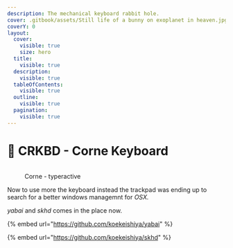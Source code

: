 ```yaml
---
description: The mechanical keyboard rabbit hole.
cover: .gitbook/assets/Still life of a bunny on exoplanet in heaven.jpg
coverY: 0
layout:
  cover:
    visible: true
    size: hero
  title:
    visible: true
  description:
    visible: true
  tableOfContents:
    visible: true
  outline:
    visible: true
  pagination:
    visible: true
---
```


# 🥕 CRKBD - Corne Keyboard

<figure><img src=".gitbook/assets/myCorne.png" alt=""><figcaption><p>Corne - typeractive</p></figcaption></figure>

Now to use more the keyboard instead the trackpad was ending up to search for a better windows managemnt for _OSX._&#x20;

_yabai_ and _skhd_ comes in the place now.

{% embed url="https://github.com/koekeishiya/yabai" %}

{% embed url="https://github.com/koekeishiya/skhd" %}
